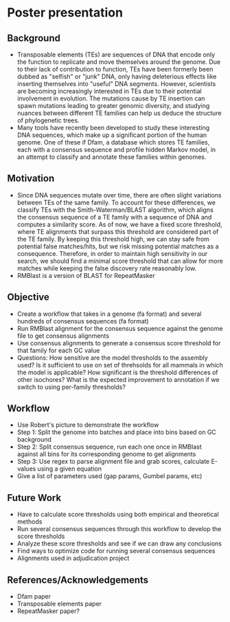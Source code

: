 # Poster presentation
## Background
- Transposable elements (TEs) are sequences of DNA that encode only the function to replicate and move themselves around the genome. Due to their lack of contribution to function, TEs have been formerly been dubbed as "selfish" or "junk" DNA, only having deleterious effects like inserting themselves into "useful" DNA segments. However, scientists are becoming increasingly interested in TEs due to their potential involvement in evolution. The mutations cause by TE insertion can spawn mutations leading to greater genomic diversity, and studying nuances between different TE families can help us deduce the structure of phylogenetic trees.
- Many tools have recently been developed to study these interesting DNA sequences, which make up a significant portion of the human genome. One of these if Dfam, a database which stores TE families, each with a consensus sequence and profile hidden Markov model, in an attempt to classify and annotate these families within genomes.
## Motivation
- Since DNA sequences mutate over time, there are often slight variations between TEs of the same family. To account for these differences, we classify TEs with the Smith-Waterman/BLAST algorithm, which aligns the consensus sequence of a TE family with a sequence of DNA and computes a similarity score. As of now, we have a fixed score threshold, where TE alignments that surpass this threshold are considered part of the TE family. By keeping this threshold high, we can stay safe from potential false matches/hits, but we risk missing potential matches as a consequence. Therefore, in order to maintain high sensitivity in our search, we should find a minimal score threshold that can allow for more matches while keeping the false discovery rate reasonably low.
- RMBlast is a version of BLAST for RepeatMasker
## Objective
- Create a workflow that takes in a genome (fa format) and several hundreds of consensus sequences (fa format)
- Run RMBlast alignment for the consensus sequence against the genome file to get consensus alignments
- Use consensus alignments to generate a consensus score threshold for that family for each GC value
- Questions: How sensitive are the model thresholds to the assembly used? Is it sufficient to use on set of threhsolds for all mammals in which the model is applicable? How significant is the threshold differences of other isochores? What is the expected improvement to annotation if we switch to using per-family thresholds?
## Workflow
- Use Robert's picture to demonstrate the workflow
- Step 1: Split the genome into batches and place into bins based on GC background
- Step 2: Split consensus sequence, run each one once in RMBlast against all bins for its corresponding genome to get alignments
- Step 3: Use regex to parse alignment file and grab scores, calculate E-values using a given equation
- Give a list of parameters used (gap params, Gumbel params, etc)
## Future Work
- Have to calculate score thresholds using both empirical and theoretical methods
- Run several consensus sequences through this workflow to develop the score thresholds
- Analyze these score thresholds and see if we can draw any conclusions
- Find ways to optimize code for running several consensus sequences
- Alignments used in adjudication project
## References/Acknowledgements
- Dfam paper
- Transposable elements paper
- RepeatMasker paper?
